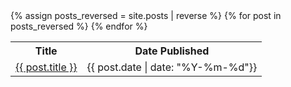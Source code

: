 <table>
<tr><th>Title</th><th>Date Published</th></tr>
{% assign posts_reversed = site.posts | reverse %}
{% for post in posts_reversed %}
<tr><td><a href="{{ post.url}}">{{ post.title }}</a></td><td>{{ post.date | date: "%Y-%m-%d"}}</td>
{% endfor %}
